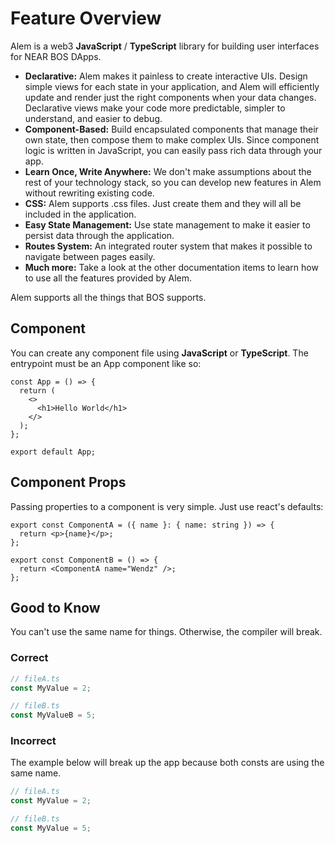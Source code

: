 # Feature Overview

Alem is a web3 **JavaScript** / **TypeScript** library for building user interfaces for NEAR BOS DApps.

- **Declarative:** Alem makes it painless to create interactive UIs. Design simple views for each state in your application, and Alem will efficiently update and render just the right components when your data changes. Declarative views make your code more predictable, simpler to understand, and easier to debug.
- **Component-Based:** Build encapsulated components that manage their own state, then compose them to make complex UIs. Since component logic is written in JavaScript, you can easily pass rich data through your app.
- **Learn Once, Write Anywhere:** We don't make assumptions about the rest of your technology stack, so you can develop new features in Alem without rewriting existing code.
- **CSS:** Alem supports .css files. Just create them and they will all be included in the application.
- **Easy State Management:** Use state management to make it easier to persist data through the application.
- **Routes System:** An integrated router system that makes it possible to navigate between pages easily.
- **Much more:** Take a look at the other documentation items to learn how to use all the features provided by Alem.

Alem supports all the things that BOS supports.

## Component

You can create any component file using **JavaScript** or **TypeScript**. The entrypoint must be an App component like so:

```tsx
const App = () => {
  return (
    <>
      <h1>Hello World</h1>
    </>
  );
};

export default App;
```

## Component Props

Passing properties to a component is very simple. Just use react's defaults:

```tsx
export const ComponentA = ({ name }: { name: string }) => {
  return <p>{name}</p>;
};

export const ComponentB = () => {
  return <ComponentA name="Wendz" />;
};
```

## Good to Know

You can't use the same name for things. Otherwise, the compiler will break.

### Correct

```ts
// fileA.ts
const MyValue = 2;

// fileB.ts
const MyValueB = 5;
```

### Incorrect

The example below will break up the app because both consts are using the same name.

```ts
// fileA.ts
const MyValue = 2;

// fileB.ts
const MyValue = 5;
```
